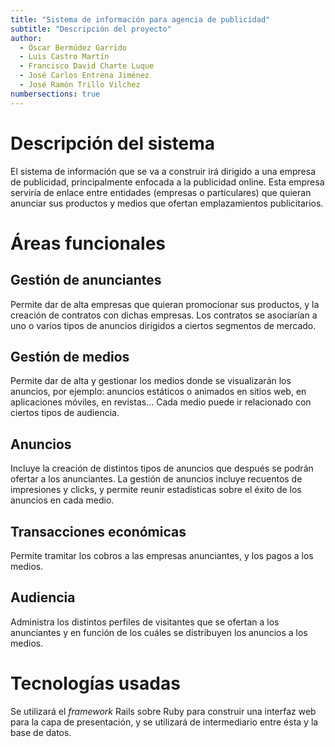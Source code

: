 ```yaml
---
title: "Sistema de información para agencia de publicidad"
subtitle: "Descripción del proyecto"
author:
  - Óscar Bermúdez Garrido
  - Luis Castro Martín
  - Francisco David Charte Luque
  - José Carlos Entrena Jiménez
  - José Ramón Trillo Vilchez
numbersections: true
---
```


# Descripción del sistema

El sistema de información que se va a construir irá dirigido a una empresa de publicidad, principalmente enfocada a la publicidad online. Esta empresa serviría de enlace entre entidades (empresas o particulares) que quieran anunciar sus productos y medios que ofertan emplazamientos publicitarios.

# Áreas funcionales

## Gestión de anunciantes

Permite dar de alta empresas que quieran promocionar sus productos, y la creación de contratos con dichas empresas. Los contratos se asociarían a uno o varios tipos de anuncios dirigidos a ciertos segmentos de mercado.

## Gestión de medios

Permite dar de alta y gestionar los medios donde se visualizarán los anuncios, por ejemplo: anuncios estáticos o animados en sitios web, en aplicaciones móviles, en revistas... Cada medio puede ir relacionado con ciertos tipos de audiencia.

## Anuncios

Incluye la creación de distintos tipos de anuncios que después se podrán ofertar a los anunciantes. La gestión de anuncios incluye recuentos de impresiones y clicks, y permite reunir estadísticas sobre el éxito de los anuncios en cada medio.

## Transacciones económicas

Permite tramitar los cobros a las empresas anunciantes, y los pagos a los medios.

## Audiencia

Administra los distintos perfiles de visitantes que se ofertan a los anunciantes y en función de los cuáles se distribuyen los anuncios a los medios.

# Tecnologías usadas

Se utilizará el *framework* Rails sobre Ruby para construir una interfaz web para la capa de presentación, y se utilizará de intermediario entre ésta y la base de datos.
